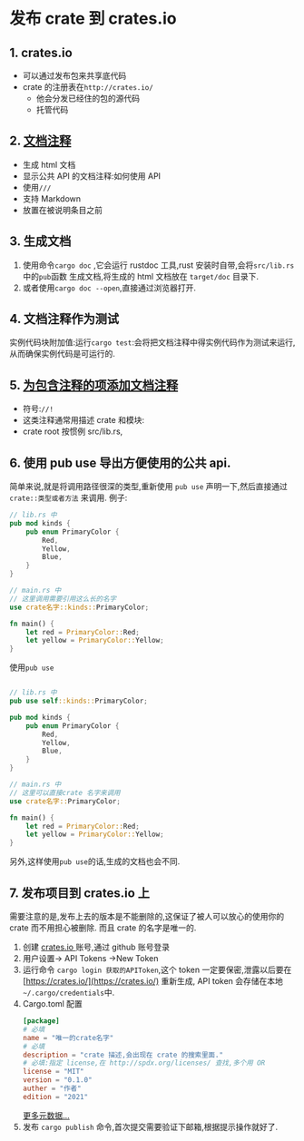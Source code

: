 # 发布 crate 到 crates.io

## 1. crates.io

- 可以通过发布包来共享底代码
- crate 的注册表在`http://crates.io/`
    - 他会分发已经住的包的源代码
    - 托管代码

## 2. [文档注释](./lib.rs)

- 生成 html 文档
- 显示公共 API 的文档注释:如何使用 API
- 使用`///`
- 支持 Markdown
- 放置在被说明条目之前

## 3. 生成文档

1. 使用命令`cargo doc` ,它会运行 rustdoc 工具,rust 安装时自带,会将`src/lib.rs` 中的`pub`函数
   生成文档,将生成的 html 文档放在 `target/doc` 目录下.
2. 或者使用`cargo doc --open`,直接通过浏览器打开.

## 4. 文档注释作为测试

实例代码块附加值:运行`cargo test`:会将把文档注释中得实例代码作为测试来运行,
从而确保实例代码是可运行的.

## 5. [为包含注释的项添加文档注释](./lib.rs)

- 符号:`//!`
- 这类注释通常用描述 crate 和模块:
- crate root 按惯例 src/lib.rs,

## 6. 使用 pub use 导出方便使用的公共 api.

简单来说,就是将调用路径很深的类型,重新使用 `pub use` 声明一下,然后直接通过 `crate::类型或者方法` 来调用.
例子:

```rust
// lib.rs 中
pub mod kinds {
    pub enum PrimaryColor {
        Red,
        Yellow,
        Blue,
    }
}

// main.rs 中
// 这里调用需要引用这么长的名字
use crate名字::kinds::PrimaryColor;

fn main() {
    let red = PrimaryColor::Red;
    let yellow = PrimaryColor::Yellow;
}


```

使用`pub use`

```rust

// lib.rs 中
pub use self::kinds::PrimaryColor;

pub mod kinds {
    pub enum PrimaryColor {
        Red,
        Yellow,
        Blue,
    }
}

// main.rs 中
// 这里可以直接crate 名字来调用
use crate名字::PrimaryColor;

fn main() {
    let red = PrimaryColor::Red;
    let yellow = PrimaryColor::Yellow;
}


```

另外,这样使用`pub use`的话,生成的文档也会不同.


## 7. 发布项目到 crates.io 上
需要注意的是,发布上去的版本是不能删除的,这保证了被人可以放心的使用你的 crate 而不用担心被删除.
而且 crate 的名字是唯一的.
1. 创建 [crates.io ](https://crates.io/)账号,通过 github 账号登录
2. 用户设置-> API Tokens ->New Token
3. 运行命令 `cargo login 获取的APIToken`,这个 token 一定要保密,泄露以后要在 [https://crates.io/](https://crates.io/) 重新生成,
API token 会存储在本地`~/.cargo/credentials`中.
4. Cargo.toml 配置
    ```toml
    [package]
    # 必填
    name = "唯一的crate名字"
    # 必填
    description = "crate 描述,会出现在 crate 的搜索里面."
    # 必填:指定 license,在 http://spdx.org/licenses/ 查找,多个用 OR
    license = "MIT" 
    version = "0.1.0"
    auther = "作者"
    edition = "2021"
    ```
   [更多元数据...](https://doc.rust-lang.org/cargo/reference/manifest.html)
5. 发布 `cargo publish` 命令,首次提交需要验证下邮箱,根据提示操作就好了. 